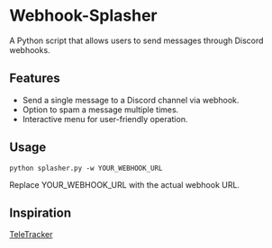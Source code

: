 # Webhook-Splasher
A Python script that allows users to send messages through Discord webhooks. 

## Features
- Send a single message to a Discord channel via webhook.
- Option to spam a message multiple times.
- Interactive menu for user-friendly operation.

## Usage
```python splasher.py -w YOUR_WEBHOOK_URL```

Replace YOUR_WEBHOOK_URL with the actual webhook URL.

## Inspiration
[TeleTracker](https://github.com/tsale/TeleTracker)

